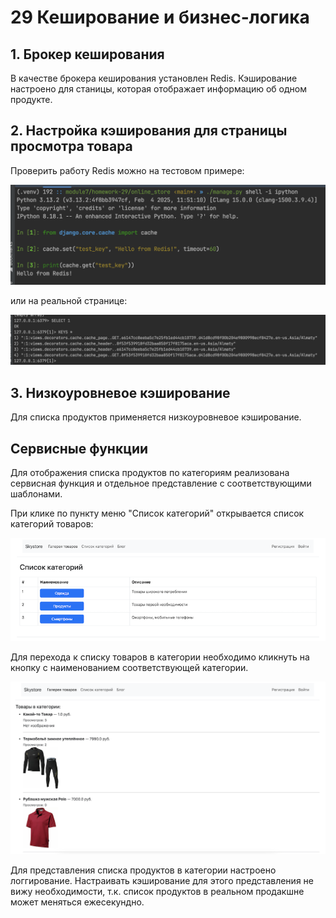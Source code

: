 # 29 Кеширование и бизнес-логика

## 1. Брокер кеширования

В качестве брокера кеширования установлен Redis.
Кэширование настроено для станицы, которая отображает информацию об одном продукте.


## 2. Настройка кэширования для страницы просмотра товара

Проверить работу Redis можно на тестовом примере:

![redis_caching1](media/readme_pic/redis_caching1.png)


или на реальной странице:

![redis_caching2](media/readme_pic/redis_caching2.png)


## 3. Низкоуровневое кэширование
Для списка продуктов применяется низкоуровневое кэширование.

## Сервисные функции

Для отображения списка продуктов по категориям реализована сервисная функция и отдельное представление с соответствующими шаблонами.

При клике по пункту меню "Список категорий" открывается список категорий товаров:

![category_list](media/readme_pic/category_list.png)

Для перехода к списку товаров в категории необходимо кликнуть на кнопку с наименованием соответствующей категории.

![product_by_category](media/readme_pic/product_by_category.png)


Для представления списка продуктов в категории настроено логгирование. Настраивать кэширование для этого представления не вижу необходимости, т.к. список продуктов в реальном продакшне может меняться ежесекундно.
